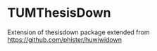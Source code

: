 # TUMThesisDown
Extension of thesisdown package extended from https://github.com/phister/huwiwidown
